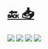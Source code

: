 #
# [🔙 ](../../)    <a href="../pdfs/999_🧪 Blog_🧪⬜NO  AFECCION  A OBJETIVOS MEDIOAMBIENTALES.pdf">📥</a>
 <img src="page0.jpg">   <img src="page1.jpg">   <img src="page2.jpg">   <img src="page3.jpg"> 

            
                